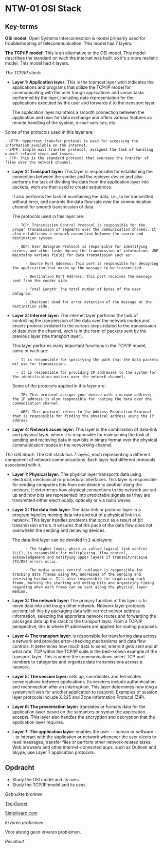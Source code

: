 **NTW-01 OSI Stack**
===

**Key-terms**
---

**OSI model:** Open  Systems Interconnection is model primarily used for troubleshooting of telecommunication. This model has 7 layers.

**The TCP/IP model:** This is an alternative to the OSI model. This model describes the standard on wich the internet was built, so it's a more realistic model. This model had 4 layers.

*The TCP/IP stack:* 

- **Layer 1: Application layer:** This is the topmost layer wich indicates the applications and programs that utilize the TCP/IP model for communicating with the user trough applications and varios tasks performed by the layer, including data representation for the applications executed by the user and forwards it to the transport layer.

    The application layer maintains a smooth connection between the application and user for data exchange and offers various features as remote handling of the system, e-mail services, etc.

Some of the protocols used in this layer are:

    - HTTP: Hypertext transfer protocol is used for accessing the information available on the internet.
    - SMTP: Simple mail transfer protocol, assigned the task of handling e-mail-related steps and issues.
    - FTP: This is the standard protocol that oversees the transfer of files over the network channel.

- **Layer 2: Transport layer:** This layer is responsible for establishing the connection between the sender and the reciever device and also performs the task of dividing the data from the application layer into packets, wich are then used to create sequences.

    It also performs the task of maintaining the data, i.e., to be transmitted without error, and controls the data flow rate over the communication channel for smooth transmission of data.

    The protocols used in this layer are:

        - TCP: Transmission Control Protocol is responsible for the proper transmission of segments over the communication channel. It also establishes a network connection between the source and destination system.

        - UDP: User Datagram Protocol is responsible for identifying errors, and other tasks during the transmission of information. UDP maintains various fields for data transmission such as:

            - Source Port Address: This port is responsible for designing the application that makes up the message to be transmitted.

            - Destination Port Address: This port receives the message sent from the sender side.

            - Total Length: The total number of bytes of the user datagram.

            - Checksum: Used for error detection of the message at the destination side.

- **Layer 3: Internet layer:** The internet layer performs the task of controlling the transmission of the data over the network modes and enacts protocols related to the various steps related to the transmission of data over the channel, wich is in the form of packets sent by the previous layer (the transport layer).

    This layer performs many important functions in the TCP/IP model, some of wich are:

        - It is responsible for specifying the path that the data packets wil use for transmission.

        - It is responsible for providing IP addresses to the system for the identification matters over the network channel.

    Some of the protocols applied in this layer are:

        - IP: This protocol assigns your device with a unique address; the IP address is also responsible for routing the data over the communication channel.

        - ARP: This protocol refers to the Address Resolution Protocol that is responsible for finding the physical address using the IP address

- **Layer 4: Network acces layer:** This layer is the combination of data-link and physical layer, where it is responsible for maintaining the task of sending and recieving data in raw bits in binary format over the physical communication modes in the networking channel.


*The OSI Stack:* The OSI stack has 7 layers, each representing a different component of network communications. Each layer had different protocols associated with it.

- **Layer 1: Physical layer:** The physical layer transports data using electrical, mechanical or procedural interfaces. This layer is responsible for sending computers bits from one device to another along the network. It determines how physical connections to the network are set up and how bits are represented into predictable signals as trhey are transmitted either electriacally, optically or via radio waves.

- **Layer 2: The data-link layer:** The data-link or protocol layer in a program handles moving data into and out of a physical link in a network. This layer handles problems that occur as a result of bit transmission errors. It ensures that the pace of the data flow does not overwhelm the sending and recieving devices.

    The data-link layer can be devided in 2 sublayers:

            - The higher layer, which is called logical link control (LLC), is responsible for multiplexing, flow control, acknowledgement and notifying upper layers if transmit/receive (TX/RX) errors occur.

            - The media access control sublayer is responsible for tracking data frames using MAC addresses of the sending and receiving hardware. It's also responsible for organizing each frame, marking the starting and ending bits and organizing timing regarding when each frame can be sent along the physical layer medium.

- **Layer 3: The network layer:** The primary function of this layer is to move data into and trough other network. Network layer protocols accomplish this by packaging data with correct networ address information, selecting the approriate network routes and forwarding the packaged data up the stack to the transport layer. From a TCP/IP perspective, this is where IP addresses are applied for routing purposes.

- **Layer 4: The transport layer:** is responsible for transferring data across a network and provides error-checking mechanisms and data flow controls. It determines how much data to send, where it gets sent and at what rate. TCP within the TCP/IP suite is the best-known example of the transport layer. This is where the communications select TCP port numbers to categorize and organize data transmissions across a network.

- **Layer 5: The session layer:** sets up, coordinates and terminates conversations between applications. Its services include authentication and reconnection after an interruption. This layer determines how long a system will wait for another application to respond. Examples of session layer protocols include X.225 and Zone Information Protocol (ZIP).

- **Layer 6: The presentation layer:** translates or formats data for the application layer based on the semantics or syntax the application accepts. This layer also handles the encryption and decryption that the application layer requires.

- **Layer 7: The application layer:** enables the user -- human or software -- to interact with the application or network whenever the user elects to read messages, transfer files or perform other network-related tasks. Web browsers and other internet-connected apps, such as Outlook and Skype, use Layer 7 application protocols.



**Opdracht**
---
- Study the OSI model and its uses.
- Study the TCP/IP model and its uses.


*Gebruikte bronnen*

[TechTarget](https://www.techtarget.com/searchnetworking/definition/OSI)

[Simplilearn.com](https://www.simplilearn.com/tutorials/cyber-security-tutorial/what-is-tcp-ip-model#:~:text=TCP%2FIP%20allows%20computers%20on,the%20host%20to%20the%20host.)


*Ervaren problemen*

Voor alsnog geen ervaren problemen.



*Resultaat*



